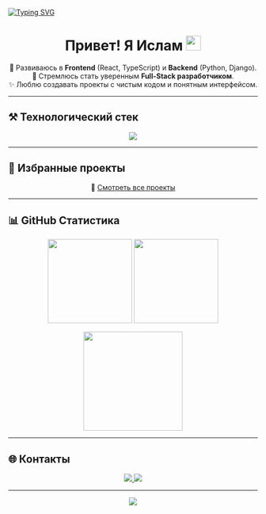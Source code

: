 <!-- Бегущая строка -->
[![Typing SVG](https://readme-typing-svg.herokuapp.com?size=28&duration=3000&pause=800&color=00F7FF&center=true&vCenter=true&width=850&lines=👋+Привет!+Я+Ислам;💻+Frontend+на+React+%2B+TypeScript;⚡+Backend+на+Python+%2F+Django;🚀+Full-Stack+Developer+in+progress)](https://git.io/typing-svg)

<!-- Приветствие с гифкой-рукой -->
<h1 align="center">Привет! Я Ислам <img src="https://raw.githubusercontent.com/MartinHeinz/MartinHeinz/master/wave.gif" width="30px"></h1>

<p align="center">
  🌱 Развиваюсь в <b>Frontend</b> (React, TypeScript) и <b>Backend</b> (Python, Django).<br/>
  🎯 Стремлюсь стать уверенным <b>Full-Stack разработчиком</b>.<br/>
  ✨ Люблю создавать проекты с чистым кодом и понятным интерфейсом.
</p>

---

## ⚒️ Технологический стек
<p align="center">
  <img src="https://skillicons.dev/icons?i=html,css,js,ts,react,redux,python,django,git,github,vscode" />
</p>

---

## 🚀 Избранные проекты

<p align="center">
  <a href="https://github.com/OshSUDiary">
  </a>
  <a href="https://github.com/Osh-Library">
  </a>
</p>

<p align="center">
  <a href="https://github.com/IDEALISPRO">
  </a>
</p>

<p align="center">
  🔗 <a href="https://github.com/isa851?tab=repositories">Смотреть все проекты</a>
</p>

---

## 📊 GitHub Статистика
<p align="center">
  <img height="170" src="https://github-readme-stats.vercel.app/api?username=isa851&show_icons=true&theme=radical&count_private=true" />
  <img height="170" src="https://github-readme-stats.vercel.app/api/top-langs/?username=isa851&layout=compact&theme=radical" />
</p>

<p align="center">
  <img height="200" src="https://streak-stats.demolab.com?user=isa851&theme=radical" />
</p>

---


## 🌐 Контакты
<p align="center">
  <a href="https://t.me/Abdikalilov_Islam">
    <img src="https://img.shields.io/badge/Telegram-2CA5E0?style=for-the-badge&logo=telegram&logoColor=white"/>
  </a>
  <a href="mailto:isa904363@gmail.com">
    <img src="https://img.shields.io/badge/Gmail-D14836?style=for-the-badge&logo=gmail&logoColor=white"/>
  </a>
</p>

---

<p align="center">
  <img src="https://komarev.com/ghpvc/?username=isa851&label=Просмотры%20профиля&color=blueviolet&style=for-the-badge" />
</p>
